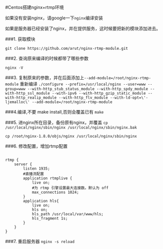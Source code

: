 #Centos搭建nginx+rtmp环境

如果没有安装nginx，请google一下`nginx`编译安装

如果是服务器已经安装了nginx，并在提供服务，这时候要把新的模块添加进去。

###1. 获取模块

`git clone https://github.com/arut/nginx-rtmp-module.git`

###2. 查询原来编译的时候都带了哪些参数

`nginx -V`

###3. 复制原来的参数，并在后面添加上`--add-module=/root/nginx-rtmp-module` 重新编译
`./configure --prefix=/usr/local/nginx --user=www --group=www --with-http_stub_status_module --with-http_spdy_module --with-http_ssl_module --with-ipv6 --with-http_gzip_static_module --with-http_realip_module --with-http_flv_module --with-ld-opt=\'-ljemalloc\' --add-module=/root/nginx-rtmp-module`

###4.编译,不要 make install,否则会覆盖已有
`make`

###5. 进nginx所在目录，备份原有nginx，并覆盖
`cp /usr/local/nginx/sbin/nginx /usr/local/nginx/sbin/nginx.bak`

`cp /root/nginx-1.8.0/objs/nginx /usr/local/nginx/sbin/nginx`

###6. 修改配置，增加rtmp配置
<pre><code>
rtmp {
    server {
        listen 1935;
        #直播流配置
        application rtmplive {
            live on;
            #为 rtmp 引擎设置最大连接数。默认为 off
            max_connections 1024;
        }
        application hls{
            live on;
            hls on;
            hls_path /usr/local/var/www/hls;
            hls_fragment 1s;
        }
    }
}
</pre></code>

###7. 重启服务器
`nginx -s reload`

